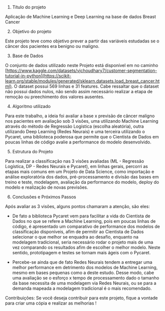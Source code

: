 1. Título do projeto

Aplicação de Machine Learning e Deep Learning na base de dados Breast Cancer

2. Objetivo do projeto

Este projeto teve como objetivo prever a partir das variáveis estudadas se o câncer dos pacientes era benigno ou maligno. 

3. Base de Dados

O conjunto de dados utilizado neste Projeto está disponível em no caminho [https://www.kaggle.com/datasets/vjchoudhary7/customer-segmentation-tutorial-in-python](https://scikit-learn.org/stable/modules/generated/sklearn.datasets.load_breast_cancer.html). O dataset possui 569 linhas e 31 features. Cabe ressaltar que o dataset não possui dados nulos, não sendo assim necessário realizar a etapa de remoção ou preechimento dos valores ausentes.

4. Algoritmo utilizado

Para este trabalho, a ideia foi avaliar a base x previsão de câncer maligno nos pacientes em avaliação sob 3 visões, uma utilizando Machine Learning através do método de Regressão Logística (escolha aleatória), outra utilizando Deep Learning (Redes Neurais) e uma terceira utilizando o Pycaret, uma biblioteca poderosa que permite que o Cientista de Dados em poucas linhas de código avalie a performance do modelo desenvolvido.

5. Estrutura do Projeto

Para realizar a classificação nas 3 visões avaliadas (ML - Regressão Logística, DP - Redes Neurais e Pycaret), em linhas gerais, percorri as etapas mais comuns em um Projeto de Data Science, como importação e análise exploratória dos dados, pré-processamento e divisão das bases em treino e teste, modelagem, avaliação da performance do modelo, deploy do modelo e realização de novas previsões.

6. Conclusões e Próximos Passos

Após avaliar as 3 visões, alguns pontos chamaram a atenção, são eles:

- De fato a biblioteca Pycaret vem para facilitar a vida do Cientista de Dados no que se refere a Machine Learning, pois em poucas linhas de código, é apresentado  um comparativo de performance dos modelos de classificação disponíveis, afim de permitir ao Cientista de Dados selecionar o que melhor se enquadra ao desafio, enquanto na modelagem tradicional, seria necessário rodar o projeto mais de uma vez comparando os resultados afim de escolher o melhor modelo. Neste sentido, prototipagem e testes se tornam mais ágeis com o Pycaret.
*  Percebe-se ainda que de fato Redes Neurais tendem a entregar uma melhor performance em detrimento dos modelos de Machine Learning, mesmo em bases pequenas como a deste estudo. Desse modo, cabe uma avaliação se o esforço x tempo de processamento dado o tamanho da base necessita de uma modelagem via Redes Neurais, ou se para a demanda mapeada a modelagem tradicional é o mais recomendado.


Contribuições: Se você deseja contribuir para este projeto, fique a vontade para criar uma cópia e realizar as melhorias !
